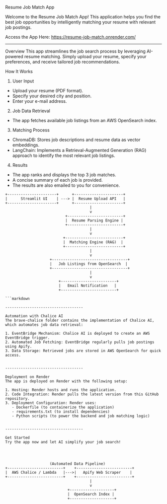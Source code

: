 Resume Job Match App

Welcome to the Resume Job Match App! This application helps you find the best job opportunities by intelligently matching your resume with relevant job postings.

Access the App Here: https://resume-job-match.onrender.com/

-----------------------------------

Overview
This app streamlines the job search process by leveraging AI-powered resume matching. Simply upload your resume, specify your preferences, and receive tailored job recommendations.

How It Works

1. User Input
- Upload your resume (PDF format).
- Specify your desired city and position.
- Enter your e-mail address.

2. Job Data Retrieval
- The app fetches available job listings from an AWS OpenSearch index.

3. Matching Process
- ChromaDB: Stores job descriptions and resume data as vector embeddings.
- LangChain: Implements a Retrieval-Augmented Generation (RAG) approach to identify the most relevant job listings.

4. Results
- The app ranks and displays the top 3 job matches.
- A concise summary of each job is provided.
- The results are also emailed to you for convenience.

```plaintext
+----------------------+      +----------------------+
|      Streamlit UI    | ---> |  Resume Upload API   |
+----------------------+      +----------------------+
                                      |
                                      v
                           +-------------------------+
                           |  Resume Parsing Engine |
                           +-------------------------+
                                      |
                                      v
                          +--------------------------+
                          |  Matching Engine (RAG)  |
                          +--------------------------+
                                      |
                                      v
                    +----------------------------------+
                    |   Job Listings from OpenSearch  |
                    +----------------------------------+
                                      |
                                      v
                        +-------------------------+
                        |   Email Notification   |
                        +-------------------------+

```markdown

-----------------------------------

Automation with Chalice AI
The brave-chalice folder contains the implementation of Chalice AI, which automates job data retrieval:

1. EventBridge Mechanism: Chalice AI is deployed to create an AWS EventBridge trigger.
2. Automated Job Fetching: EventBridge regularly pulls job postings using Apify.
3. Data Storage: Retrieved jobs are stored in AWS OpenSearch for quick access.


-----------------------------------

Deployment on Render
The app is deployed on Render with the following setup:

1. Hosting: Render hosts and runs the application.
2. Code Integration: Render pulls the latest version from this GitHub repository.
3. Deployment Configuration: Render uses:
   - Dockerfile (to containerize the application)
   - requirements.txt (to install dependencies)
   - Python scripts (to power the backend and job matching logic)


-----------------------------------

Get Started
Try the app now and let AI simplify your job search!




                    (Automated Data Pipeline)
+-------------------------+    +-------------------------+
|  AWS Chalice / Lambda   |--->|   Apify Web Scraper    |
+-------------------------+    +-------------------------+
                                      |
                                      v
                            +--------------------+
                            |  OpenSearch Index |
                            +--------------------+






